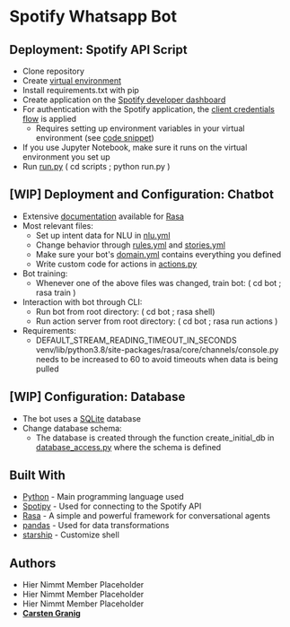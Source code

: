 # Spotify Whatsapp Bot

## Deployment: Spotify API Script

- Clone repository
- Create [virtual environment](https://docs.python.org/3/library/venv.html)
- Install requirements.txt with pip
- Create application on the [Spotify developer dashboard](https://developer.spotify.com/dashboard/)
- For authentication with the Spotify application, the [client credentials flow](https://spotipy.readthedocs.io/en/2.18.0/#client-credentials-flow) is applied
    - Requires setting up environment variables in your virtual environment (see [code snippet](https://github.com/FRANZKAFKA13/Spotify_Whatsapp_Bot/blob/main/resources/activate))
- If you use Jupyter Notebook, make sure it runs on the virtual environment you set up 
- Run [run.py](scripts/run.py) ( cd scripts ; python run.py )


## [WIP] Deployment and Configuration: Chatbot

- Extensive [documentation](https://rasa.com/docs/rasa/) available for [Rasa](https://rasa.com/)
- Most relevant files:
    - Set up intent data for NLU in [nlu.yml](bot/data/nlu.yml) 
    - Change behavior through [rules.yml](bot/data/rules.yml) and [stories.yml](bot/data/stories.yml)
    - Make sure your bot's [domain.yml](bot/domain.yml) contains everything you defined 
    - Write custom code for actions in [actions.py](bot/actions/actions.py)
- Bot training:
    - Whenever one of the above files was changed, train bot: ( cd bot ; rasa train )
- Interaction with bot through CLI:
    - Run bot from root directory: ( cd bot ; rasa shell)
    - Run action server from root directory: ( cd bot ; rasa run actions )
- Requirements:
    - DEFAULT_STREAM_READING_TIMEOUT_IN_SECONDS venv/lib/python3.8/site-packages/rasa/core/channels/console.py needs to be increased to 60 to avoid timeouts when data is being pulled


## [WIP] Configuration: Database
- The bot uses a [SQLite](https://docs.python.org/3/library/sqlite3.html) database
- Change database schema:
    - The database is created through the function create_initial_db in [database_access.py](bot/actions/functions/database_access.py) where the schema is defined
## Built With

- [Python](https://www.python.org/) - Main programming language used
- [Spotipy](https://spotipy.readthedocs.io/en/2.18.0/#installation) - Used for connecting to the Spotify API
- [Rasa](https://rasa.com/) - A simple and powerful framework for conversational agents
- [pandas](https://pandas.pydata.org/) - Used for data transformations
- [starship](https://starship.rs) - Customize shell


## Authors

- Hier Nimmt Member Placeholder
- Hier Nimmt Member Placeholder
- Hier Nimmt Member Placeholder
- [**Carsten Granig**](https://www.linkedin.com/in/carsten-granig/)



